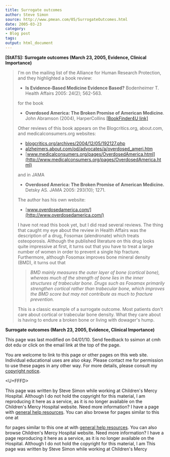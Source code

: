 ```yaml
---
title: Surrogate outcomes
author: Steve Simon
source: http://www.pmean.com/05/SurrogateOutcomes.html
date: 2005-03-23
category:
- Blog post
tags:
output: html_document
---
```

**[StATS]:** **Surrogate outcomes (March 23, 2005,
Evidence, Clinical Importance)**

> I\'m on the mailing list of the Alliance for Human Research
> Protection, and they highlighted a book review:
>
> -   **Is Evidence-Based Medicine Evidence Based?** Bodenheimer T.
>     Health Affairs 2005: 24(2); 562-563.
>
> for the book
>
> -   **Overdosed America: The Broken Promise of American Medicine**.
>     John Abramson (2004), HarperCollins [\[BookFinder4U
>     link\]](http://www.bookfinder4u.com/detail/0060568526.html)
>
> Other reviews of this book appears on the Blogcritics.org, about.com,
> and medicalconsumers.org websites:
>
> -   [blogcritics.org/archives/2004/12/05/192127.php](http://blogcritics.org/archives/2004/12/05/192127.php)
> -   [alzheimers.about.com/od/advocates/a/overdosed\_ameri.htm](http://alzheimers.about.com/od/advocates/a/overdosed_ameri.htm)
> -   [www.medicalconsumers.org/pages/OverdosedAmerica.html](http://www.medicalconsumers.org/pages/OverdosedAmerica.html)
>
> and in JAMA
>
> -   **Overdosed America: The Broken Promise of American Medicine.**
>     Detsky AS. JAMA 2005: 293(10); 1271.
>
> The author has his own website:
>
> -   [www.overdosedamerica.com/](http://www.overdosedamerica.com/)
>
> I have not read this book yet, but I did read several reviews. The
> thing that caught my eye about the review in Health Affairs was the
> description of a drug, Fosomax (alendronate) which treats
> osteoporosis. Although the published literature on this drug looks
> quite impressive at first, it turns out that you have to treat a large
> number of women in order to prevent a single hip fracture.
> Furthermore, although Fosomax improves bone mineral density (BMD), it
> turns out that
>
> > *BMD mainly measures the outer layer of bone (cortical bone),
> > whereas much of the strength of bone lies in the inner structures of
> > trabecular bone. Drugs such as Fosamax primarily strengthen cortical
> > rather than trabecular bone, which improves the BMD score but may
> > not contribute as much to fracture prevention.*
>
> This is a classic example of a surrogate outcome. Most patients don\'t
> care about cortical or trabecular bone density. What they care about
> is having to endure a broken bone or living with dowager\'s hump.

**Surrogate outcomes (March 23, 2005, Evidence, Clinical Importance)**

This page was last modified on 04/01/10. Send feedback to ssimon at cmh
dot edu or click on the email link at the top of the page.

You are welcome to link to this page or other pages on this web site.
Individual educational uses are also okay. Please contact me for
permission to use these pages in any other way. For more details, please
consult my [copyright notice](../00/copyright.html).

<U+FFFD>

This page was written by Steve Simon while working at Children\'s Mercy
Hospital. Although I do not hold the copyright for this material, I am
reproducing it here as a service, as it is no longer available on the
Children\'s Mercy Hospital website. Need more information? I have a page
with [general help resources](../GeneralHelp.html). You can also browse
for pages similar to this one at
<!---More--->
for pages similar to this one at
with [general help resources](../GeneralHelp.html). You can also browse
Children\'s Mercy Hospital website. Need more information? I have a page
reproducing it here as a service, as it is no longer available on the
Hospital. Although I do not hold the copyright for this material, I am
This page was written by Steve Simon while working at Children\'s Mercy

<!---Do not use
**[StATS]:** **Surrogate outcomes (March 23, 2005,
This page was written by Steve Simon while working at Children\'s Mercy
Hospital. Although I do not hold the copyright for this material, I am
reproducing it here as a service, as it is no longer available on the
Children\'s Mercy Hospital website. Need more information? I have a page
with [general help resources](../GeneralHelp.html). You can also browse
for pages similar to this one at
--->

